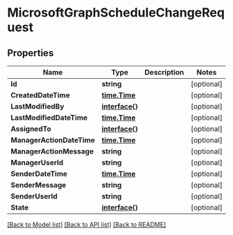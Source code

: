 # MicrosoftGraphScheduleChangeRequest

## Properties

Name | Type | Description | Notes
------------ | ------------- | ------------- | -------------
**Id** | **string** |  | [optional] 
**CreatedDateTime** | [**time.Time**](time.Time.md) |  | [optional] 
**LastModifiedBy** | [**interface{}**](.md) |  | [optional] 
**LastModifiedDateTime** | [**time.Time**](time.Time.md) |  | [optional] 
**AssignedTo** | [**interface{}**](.md) |  | [optional] 
**ManagerActionDateTime** | [**time.Time**](time.Time.md) |  | [optional] 
**ManagerActionMessage** | **string** |  | [optional] 
**ManagerUserId** | **string** |  | [optional] 
**SenderDateTime** | [**time.Time**](time.Time.md) |  | [optional] 
**SenderMessage** | **string** |  | [optional] 
**SenderUserId** | **string** |  | [optional] 
**State** | [**interface{}**](.md) |  | [optional] 

[[Back to Model list]](../README.md#documentation-for-models) [[Back to API list]](../README.md#documentation-for-api-endpoints) [[Back to README]](../README.md)


